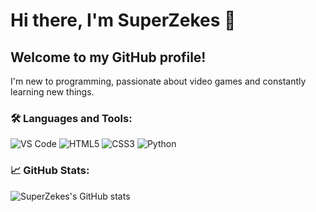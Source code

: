 # Hi there, I'm SuperZekes 👋

## Welcome to my GitHub profile!

I'm new to programming, passionate about video games and constantly learning new things.

### 🛠️ Languages and Tools:

<p>
  <img alt="VS Code" src="https://img.icons8.com/color/48/000000/visual-studio-code-2019.png" />
  <img alt="HTML5" src="https://img.icons8.com/color/48/000000/html-5.png" />
  <img alt="CSS3" src="https://img.icons8.com/color/48/000000/css3.png" />
  <img alt="Python" src="https://img.icons8.com/color/48/000000/python.png" />
</p>

### 📈 GitHub Stats:

![SuperZekes's GitHub stats](https://github-readme-stats.vercel.app/api?username=superzekes&show_icons=true&theme=dark)
